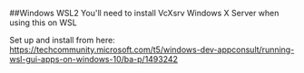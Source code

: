 
##Windows WSL2
You'll need to install VcXsrv Windows X Server when using this on WSL

Set up and install from here:
https://techcommunity.microsoft.com/t5/windows-dev-appconsult/running-wsl-gui-apps-on-windows-10/ba-p/1493242